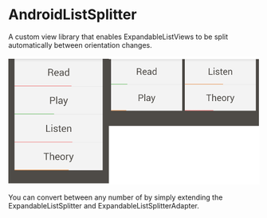 AndroidListSplitter
===================

A custom view library that enables ExpandableListViews to be split automatically between orientation changes.

![Screenshot](screenshots/combined.png)



You can convert between any number of by simply extending the ExpandableListSplitter and ExpandableListSplitterAdapter.
